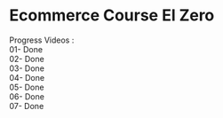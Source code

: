 # Ecommerce Course El Zero
Progress Videos :  
01- Done  
02- Done  
03- Done  
04- Done  
05- Done  
06- Done  
07- Done  